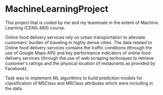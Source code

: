 # MachineLearningProject

This project that is coded by me and my teammate in the extent of Machine Learning (CENG 480) course.

Online food delivery services rely on urban transportation to alleviate customers' burden of traveling in highly dense cities. The data related to Online food delivery services contains the traffic conditions (through the use of Google Maps API) and key performance indicators of online food delivery services (through the use of web scraping techniques to retrieve customer's ratings and the physical location of restaurants as provided by Facebook).

Task was to implement ML algorithms to build prediction models for classification of M5Class and M6Class attributes which were including in the data.
